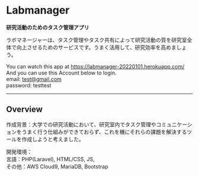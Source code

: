 # Labmanager


**研究活動のためのタスク管理アプリ**


ラボマネージャーは、タスク管理やタスク共有によって研究活動の質を研究室全体で向上させるためのサービスです。うまく活用して、研究効率を高めましょう。  


You can watch this app at https://labmanager-20220101.herokuapp.com/  
And you can use this Account below to login.  
email: test@gmail.com  
password: testtest  

___

## Overview

作成背景：大学での研究活動において、研究室内でタスク管理やコミュニケーションをうまく行う仕組みができておらず、これを機にそれらの課題を解決するツールを作成しようと考えました。


開発環境：  
言語：PHP(Laravel), HTML/CSS, JS,  
その他：AWS Cloud9, MariaDB, Bootstrap  
